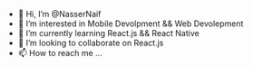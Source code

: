 - 👋 Hi, I’m @NasserNaif
- 👀 I’m interested in Mobile Devolpment && Web Devolepment 
- 🌱 I’m currently learning React.js && React Native 
- 💞️ I’m looking to collaborate on React.js
- 📫 How to reach me ...

<!---
NasserNaif/NasserNaif is a ✨ special ✨ repository because its `README.md` (this file) appears on your GitHub profile.
You can click the Preview link to take a look at your changes.
--->

